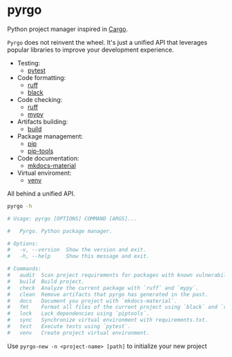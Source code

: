 # pyrgo

Python project manager inspired in [Cargo](https://doc.rust-lang.org/cargo/).

`Pyrgo` does not reinvent the wheel. It's just a unified API that leverages popular libraries to improve your development experience.

- Testing:
  - [pytest](https://docs.pytest.org/en/7.3.x/)
- Code formatting:
  - [ruff](https://beta.ruff.rs/docs/)
  - [black](https://black.readthedocs.io/en/stable/usage_and_configuration/the_basics.html)
- Code checking:
  - [ruff](https://beta.ruff.rs/docs/)
  - [mypy](https://mypy.readthedocs.io/en/stable/config_file.html)
- Artifacts building:
  - [build](https://pypa-build.readthedocs.io/en/stable/)
- Package management:
  - [pip](https://pip.pypa.io/en/stable/)
  - [pip-tools](https://pip-tools.readthedocs.io/en/latest/)
- Code documentation:
  - [mkdocs-material](https://squidfunk.github.io/mkdocs-material/)
- Virtual enviroment:
  - [venv](https://virtualenv.pypa.io/en/latest/)

All behind a unified API.

```bash
pyrgo -h

# Usage: pyrgo [OPTIONS] COMMAND [ARGS]...

#   Pyrgo. Python package manager.

# Options:
#   -v, --version  Show the version and exit.
#   -h, --help     Show this message and exit.

# Commands:
#   audit  Scan project requirements for packages with known vulnerabilities.
#   build  Build project.
#   check  Analyze the current package with `ruff` and `mypy`.
#   clean  Remove artifacts that pyrgo has generated in the past.
#   docs   Document you project with `mkdocs-material`.
#   fmt    Format all files of the current project using `black` and `ruff`.
#   lock   Lock dependencies using `piptools`.
#   sync   Synchronize virtual environment with requirements.txt.
#   test   Execute tests using `pytest`.
#   venv   Create project virtual environment.
```

Use `pyrgo-new -n <project-name> [path]` to initialize your new project
